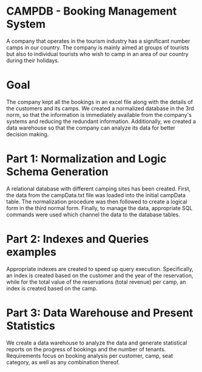 # CAMPDB - Booking Management System
A company that operates in the tourism industry has a significant number
camps in our country. The company is mainly aimed at groups of tourists
but also to individual tourists who wish to camp in an area
of our country during their holidays.

# Goal
The company kept all the bookings in an excel file along with the details of the customers and its camps. We created a normalized database 
in the 3rd norm, so that the information is immediately available from the company's systems and reducing the redundant information.
Additionally, we created a data warehouse so that the company can analyze its data for better decision making.

# Part 1: Normalization and Logic Schema Generation
A relational database with different camping sites has been created. First, the data from the campData.txt file was loaded into the initial campData table. The normalization procedure was then followed to create a logical form in the third normal form. Finally, to manage the data, appropriate SQL commands were used which channel the data to the database tables.

# Part 2: Indexes and Queries examples
Appropriate indexes are created to speed up query execution. Specifically, an index is created based on the customer and the year of the reservation, while for the total value of the reservations (total revenue) per camp, an index is created based on the camp.

# Part 3: Data Warehouse and Present Statistics
We create a data warehouse to analyze the data and generate statistical reports on the progress of bookings and the number of tenants. Requirements focus on booking analysis per customer, camp, seat category, as well as any combination thereof.
